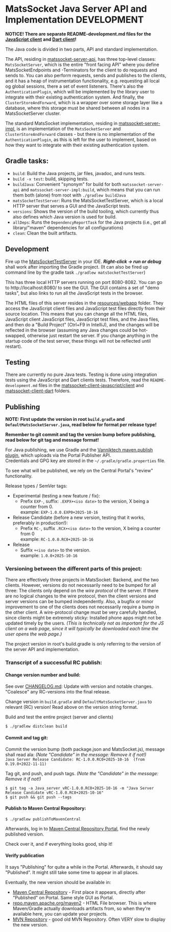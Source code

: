 # MatsSocket Java Server API and Implementation DEVELOPMENT

**NOTICE! There are separate README-development.md files for the
[JavaScript client](matssocket-client-javascript/client/README-development.md) and
[Dart client](matssocket-client-dart/README-development.md)!**

The Java code is divided in two parts, API and standard implementation.

The API, residing in [matssocket-server-api](matssocket-server-api), has three top-level classes: `MatsSocketServer`,
which is the entire "front facing API" where you define MatsSocketEndpoints and -Terminators for the client to do
requests and sends to. You can also perform requests, sends and publishes to the clients, and it has a heap of
instrumentation functionality, e.g. requesting all local og global sessions, there a set of event listeners. There's
also the `AuthenticationPlugin`, which will be implemented by the library user to integrate with their existing
authentication system. And finally, the `ClusterStoreAndForward`, which is a wrapper over some storage layer like a
database, where this storage must be shared between all nodes in a MatsSocketServer cluster.

The standard MatsSocket implementation, residing in [matssocket-server-impl](matssocket-server-impl), is an
implementation of the `MatsSocketServer` and `ClusterStoreAndForward` classes - but there is no implementation of the
`AuthenticationPlugin`, as this is left for the user to implement, based on how they want to integrate with their
existing authentication system.

## Gradle tasks:

* `build`: Build the Java projects, jar files, javadoc, and runs tests.
* `build -x test`: build, skipping tests.
* `buildJava`: Convenient "synonym" for build for both `matssocket-server-api` and `matssocket-server-impl:build`, which
  means that you can run them both (alone) from root with `./gradlew buildJava`
* `matsSocketTestServer`: Runs the MatsSocketTestServer, which is a local HTTP server that serves a GUI and the
  JavaScript tests.
* `versions`: Shows the version of the build tooling, which currently thus also defines which Java version is used for
  build.
* `allDeps`: Runs the `DependencyReportTask` for the Java projects (i.e., get all library/"maven" dependencies for all
  configurations)
* `clean`: Clean the built artifacts.

## Development

Fire up the [MatsSocketTestServer](matssocket-server-impl/src/test/java/io/mats3/matssocket/MatsSocketTestServer.java)
in your IDE. _**Right-click → run or debug**_ shall work after importing the Gradle project. (It can also be fired
up command line by the gradle task `./gradlew matsSocketTestServer`)

This has three local HTTP servers running on port 8080-8082. You can go to http://localhost:8080/ to see the GUI.
The GUI contains a set of "demo tasks", but also links to run all the JavaScript tests in the browser.

The HTML files of this server resides in the [resources/webapp](matssocket-server-impl/src/test/resources/webapp) folder.
They access the JavaScript client files and JavaScript test files directly from their source location. This means that
you can change all the HTML files, JavaScript client JavaScript files, JavaScript test files, and the Java files, and
then do a "Build Project" (Ctrl+F9 in IntelliJ), and the changes will be reflected in the browser (assuming any Java
changes could be hot-swapped, otherwise just restart the server. If you change anything in the startup code of the test
server, these things will not be reflected until restart).

## Testing

There are currently no pure Java tests. Testing is done using integration tests using the JavaScript and Dart clients
tests. Therefore, read the `README-development.md` files in the
[matssocket-client-javascript/client](matssocket-client-javascript/client)
and [matssocket-client-dart](matssocket-client-dart) folders.

## Publishing

**NOTE: First update the version in root `build.gradle` and `DefaultMatsSocketServer.java`, read below for format per
release type!**

**Remember to git commit and tag the version bump before publishing, read below for git tag and message format!**

For Java publishing, we use Gradle and the
[Vanniktech maven.publish plugin](https://vanniktech.github.io/gradle-maven-publish-plugin/central/), which uploads via
the Portal Publisher API.  
Credentials and GPG key are stored in the `~/.gradle/gradle.properties` file.

To see what will be published, we rely on the Central Portal's "review" functionality.

Release types / SemVer tags:
* Experimental (testing a new feature / fix):
    * Prefix `EXP-`, suffix: `.EXPX+<iso date>` to the version, X being a counter from 0.  
    example: `EXP-1.0.0.EXP0+2025-10-16`
* Release Candidate (before a new version, testing that it works, preferably in production!):
    * Prefix `RC-`, suffix `.RCX+<iso date>` to the version, X being a counter from 0  
    example: `RC-1.0.0.RC0+2025-10-16`
* Release
    * Suffix `+<iso date>` to the version.  
    example: `1.0.0+2025-10-16`

### Versioning between the different parts of this project:

There are effectively three projects in MatsSocket: Backend, and the two clients. However, versions do not necessarily
need to be bumped for all three: The clients only depend on the _wire protocol_ of the server. If there are no logical
changes to the wire protocol, then the client versions and server versions can be bumped independently. Also, a bugfix
or minor improvement to one of the clients does not necessarily require a bump in the other client. A wire-protocol
change must be very carefully handled, since clients might be extremely sticky: Installed phone apps might not be
updated timely by the users. _(This is technically not as important for the JS client on a web page, since it will
typically be downloaded each time the user opens the web page.)_

The project version in root's build.gradle is only referring to the version of the server API and implementation.

### Transcript of a successful RC publish:

#### Change version number and build:

See over [CHANGELOG.md](CHANGELOG.md): Update with version and notable changes.  
"Coalesce" any RC-versions into the final release.

Change version in `build.gradle` and `DefaultMatsSocketServer.java` to relevant (RC) version! Read above on the version
string format.

Build and test the entire project (server and clients)
```bash
$ ./gradlew distclean build
```

#### Commit and tag git:

Commit the version bump (both package.json and MatsSocket.js), message shall read ala: _(Note "Candidate" in the message:
Remove it if not!)_  
`Java Server Release Candidate: RC-1.0.0.RC0+2025-10-16  (from 0.19.0+2022-11-11)`

Tag git, and push, and push tags. _(Note the "Candidate" in the message: Remove it if not!)_
```shell
$ git tag -a Java_server_vRC-1.0.0.RC0+2025-10-16 -m "Java Server Release Candidate vRC-1.0.0.RC0+2025-10-16"
$ git push && git push --tags
```

#### Publish to Maven Central Repository:

```shell
$ ./gradlew publishToMavenCentral
```

Afterwards, log in to [Maven Central Repository Portal](https://central.sonatype.com/publishing/deployments), find the
newly published version.

Check over it, and if everything looks good, ship it!

#### Verify publication

It says "Publishing" for quite a while in the Portal. Afterwards, it should say "Published". It might still take some
time to appear in all places.

Eventually, the new version should be available in:
* [Maven Central Repository](https://central.sonatype.com/namespace/io.mats3.matssocket) - First place it appears,
  directly after "Published" on Portal. Same style GUI as Portal.
* [repo.maven.apache.org/maven2](https://repo.maven.apache.org/maven2/io/mats3/matssocket/) - HTML File browser. This is
  where Maven/Gradle actually downloads artifacts from, so when they're available here, you can update your projects.
* [MVN Repository](https://mvnrepository.com/artifact/io.mats3.matssocket) - good old MVN Repository. Often VERY slow to
  display the new version.
